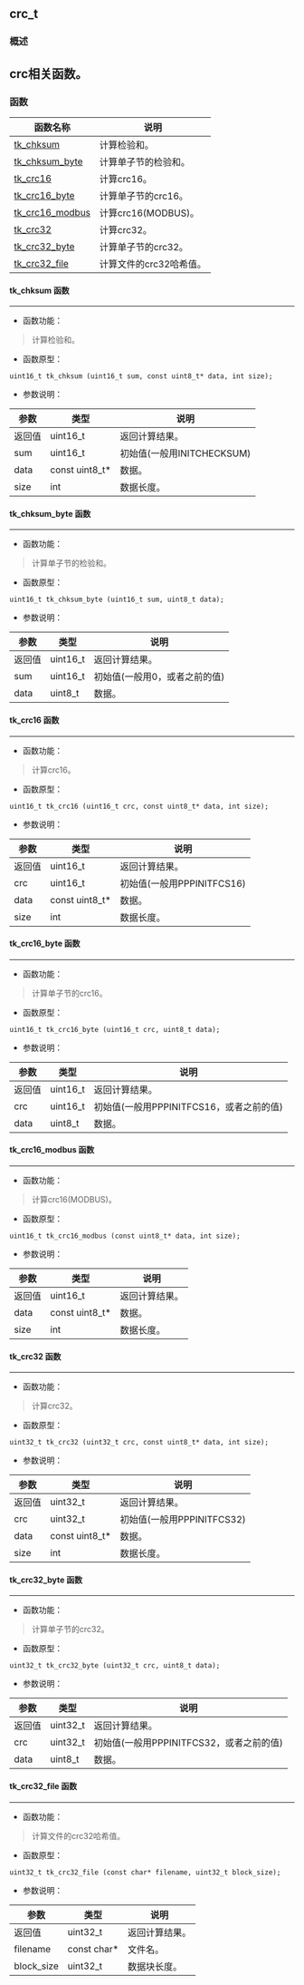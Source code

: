 ## crc\_t
### 概述
crc相关函数。
----------------------------------
### 函数
<p id="crc_t_methods">

| 函数名称 | 说明 | 
| -------- | ------------ | 
| <a href="#crc_t_tk_chksum">tk\_chksum</a> | 计算检验和。 |
| <a href="#crc_t_tk_chksum_byte">tk\_chksum\_byte</a> | 计算单子节的检验和。 |
| <a href="#crc_t_tk_crc16">tk\_crc16</a> | 计算crc16。 |
| <a href="#crc_t_tk_crc16_byte">tk\_crc16\_byte</a> | 计算单子节的crc16。 |
| <a href="#crc_t_tk_crc16_modbus">tk\_crc16\_modbus</a> | 计算crc16(MODBUS)。 |
| <a href="#crc_t_tk_crc32">tk\_crc32</a> | 计算crc32。 |
| <a href="#crc_t_tk_crc32_byte">tk\_crc32\_byte</a> | 计算单子节的crc32。 |
| <a href="#crc_t_tk_crc32_file">tk\_crc32\_file</a> | 计算文件的crc32哈希值。 |
#### tk\_chksum 函数
-----------------------

* 函数功能：

> <p id="crc_t_tk_chksum">计算检验和。

* 函数原型：

```
uint16_t tk_chksum (uint16_t sum, const uint8_t* data, int size);
```

* 参数说明：

| 参数 | 类型 | 说明 |
| -------- | ----- | --------- |
| 返回值 | uint16\_t | 返回计算结果。 |
| sum | uint16\_t | 初始值(一般用INITCHECKSUM) |
| data | const uint8\_t* | 数据。 |
| size | int | 数据长度。 |
#### tk\_chksum\_byte 函数
-----------------------

* 函数功能：

> <p id="crc_t_tk_chksum_byte">计算单子节的检验和。

* 函数原型：

```
uint16_t tk_chksum_byte (uint16_t sum, uint8_t data);
```

* 参数说明：

| 参数 | 类型 | 说明 |
| -------- | ----- | --------- |
| 返回值 | uint16\_t | 返回计算结果。 |
| sum | uint16\_t | 初始值(一般用0，或者之前的值) |
| data | uint8\_t | 数据。 |
#### tk\_crc16 函数
-----------------------

* 函数功能：

> <p id="crc_t_tk_crc16">计算crc16。

* 函数原型：

```
uint16_t tk_crc16 (uint16_t crc, const uint8_t* data, int size);
```

* 参数说明：

| 参数 | 类型 | 说明 |
| -------- | ----- | --------- |
| 返回值 | uint16\_t | 返回计算结果。 |
| crc | uint16\_t | 初始值(一般用PPPINITFCS16) |
| data | const uint8\_t* | 数据。 |
| size | int | 数据长度。 |
#### tk\_crc16\_byte 函数
-----------------------

* 函数功能：

> <p id="crc_t_tk_crc16_byte">计算单子节的crc16。

* 函数原型：

```
uint16_t tk_crc16_byte (uint16_t crc, uint8_t data);
```

* 参数说明：

| 参数 | 类型 | 说明 |
| -------- | ----- | --------- |
| 返回值 | uint16\_t | 返回计算结果。 |
| crc | uint16\_t | 初始值(一般用PPPINITFCS16，或者之前的值) |
| data | uint8\_t | 数据。 |
#### tk\_crc16\_modbus 函数
-----------------------

* 函数功能：

> <p id="crc_t_tk_crc16_modbus">计算crc16(MODBUS)。

* 函数原型：

```
uint16_t tk_crc16_modbus (const uint8_t* data, int size);
```

* 参数说明：

| 参数 | 类型 | 说明 |
| -------- | ----- | --------- |
| 返回值 | uint16\_t | 返回计算结果。 |
| data | const uint8\_t* | 数据。 |
| size | int | 数据长度。 |
#### tk\_crc32 函数
-----------------------

* 函数功能：

> <p id="crc_t_tk_crc32">计算crc32。

* 函数原型：

```
uint32_t tk_crc32 (uint32_t crc, const uint8_t* data, int size);
```

* 参数说明：

| 参数 | 类型 | 说明 |
| -------- | ----- | --------- |
| 返回值 | uint32\_t | 返回计算结果。 |
| crc | uint32\_t | 初始值(一般用PPPINITFCS32) |
| data | const uint8\_t* | 数据。 |
| size | int | 数据长度。 |
#### tk\_crc32\_byte 函数
-----------------------

* 函数功能：

> <p id="crc_t_tk_crc32_byte">计算单子节的crc32。

* 函数原型：

```
uint32_t tk_crc32_byte (uint32_t crc, uint8_t data);
```

* 参数说明：

| 参数 | 类型 | 说明 |
| -------- | ----- | --------- |
| 返回值 | uint32\_t | 返回计算结果。 |
| crc | uint32\_t | 初始值(一般用PPPINITFCS32，或者之前的值) |
| data | uint8\_t | 数据。 |
#### tk\_crc32\_file 函数
-----------------------

* 函数功能：

> <p id="crc_t_tk_crc32_file">计算文件的crc32哈希值。

* 函数原型：

```
uint32_t tk_crc32_file (const char* filename, uint32_t block_size);
```

* 参数说明：

| 参数 | 类型 | 说明 |
| -------- | ----- | --------- |
| 返回值 | uint32\_t | 返回计算结果。 |
| filename | const char* | 文件名。 |
| block\_size | uint32\_t | 数据块长度。 |

